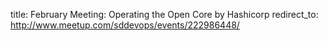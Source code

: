 title: February Meeting: Operating the Open Core by Hashicorp
redirect_to: http://www.meetup.com/sddevops/events/222986448/